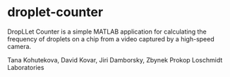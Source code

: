 # droplet-counter
DropLLet Counter is a simple MATLAB application for calculating the frequency of droplets on a chip from a video captured by a high-speed camera. 

Tana Kohutekova, David Kovar, Jiri Damborsky, Zbynek Prokop
Loschmidt Laboratories 
